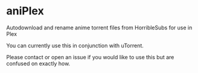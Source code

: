 # aniPlex
Autodownload and rename anime torrent files from HorribleSubs for use in Plex

You can currently use this in conjunction with uTorrent.

Please contact or open an issue if you would like to use this but are confused on exactly how.
